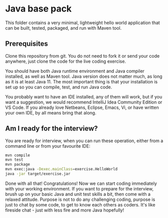 # Java base pack

This folder contains a very minimal, lightweight hello world application that can be built, tested, packaged, and run with Maven tool.

## Prerequisites

Clone this repository from git. You do not need to fork it or send your code anywhere, just clone the code for the live coding exercise.

You should have both Java runtime environment and Java compiler installed, as well as Maven tool. Java version does not matter much, as long as it is at least Java 11. The most important thing is that your installation is set up so you can compile, test, and run Java code.

You probably want to have an IDE installed, any of them will work, but if you want a suggestion, we would recommend IntelliJ Idea Community Edition or VS Code. If you already love Netbeans, Eclipse, Emacs, Vi, or have written your own IDE, by all means bring that along.

## Am I ready for the interview?

You are ready for interview, when you can run these operation, either from a command line or from your favourite IDE:

```sh
mvn compile
mvn test
mvn package
mvn exec:java -Dexec.mainClass=exercise.HelloWorld
java -jar target/exercise.jar
```

Done with all that! Congratulations! Now we can start coding immediately with your working environment. If you want to prepare for the interview, brush up on your basic Java and unit test skills a bit, then come with a relaxed attitude. Purpose is not to do any challenging coding, purpose is just to chat by some code, to get to know each others as coders. It's like fireside chat - just with less fire and more Java hopefully!
